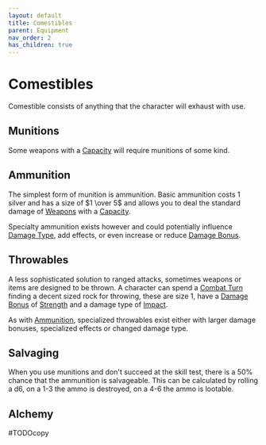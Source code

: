 ```yaml
---
layout: default
title: Comestibles
parent: Equipment
nav_order: 2
has_children: true
---
```

# Comestibles
Comestible consists of anything that the character will exhaust with use.

## Munitions
Some weapons with a [Capacity](Terminology#Capacity) will require munitions of some kind. 

## Ammunition
The simplest form of munition is ammunition. Basic ammunition costs 1 silver and has a size of $1 \over 5$ and allows you to deal the standard damage of [Weapons](Weapons) with a [Capacity](Terminology#Capacity).

Specialty ammunition exists however and could potentially influence [Damage Type](Weapons#Damage%20Type), add effects, or even increase or reduce [Damage Bonus](Weapons#Damage%20Bonus).

## Throwables
A less sophisticated solution to ranged attacks, sometimes weapons or items are designed to be thrown. A character can spend a [Combat Turn](Terminology#Combat%20Turn) finding a decent sized rock for throwing, these are size 1, have a [Damage Bonus](Weapons#Damage%20Bonus) of [Strength](Strength) and a damage type of [Impact](Injury#Impact).

As with [Ammunition](#Ammunition), specialized throwables exist either with larger damage bonuses, specialized effects or changed damage type.

## Salvaging
When you use munitions and don't succeed at the skill test, there is a 50% chance that the ammunition is salvageable. This can be calculated by rolling a d6, on a 1-3 the ammo is destroyed, on a 4-6 the ammo is lootable.

## Alchemy
#TODOcopy 

